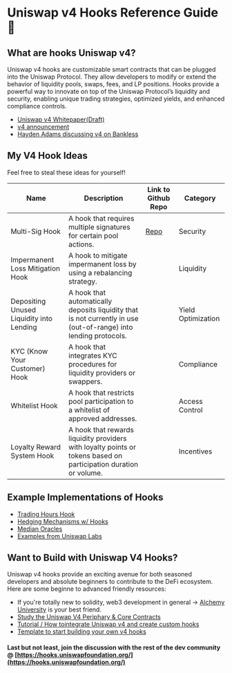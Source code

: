 # Uniswap v4 Hooks Reference Guide 🦄

## What are hooks Uniswap v4?
Uniswap v4 hooks are customizable smart contracts that can be plugged into the Uniswap Protocol. They allow developers to modify or extend the behavior of liquidity pools, swaps, fees, and LP positions. Hooks provide a powerful way to innovate on top of the Uniswap Protocol’s liquidity and security, enabling unique trading strategies, optimized yields, and enhanced compliance controls. 
- [Uniswap v4 Whitepaper(Draft)](https://github.com/Uniswap/v4-core/blob/main/whitepaper-v4-draft.pdf)
- [v4 announcement](https://blog.uniswap.org/uniswap-v4)
- [Hayden Adams discussing v4 on Bankless](https://www.youtube.com/watch?v=ZmhdNiGOMRU)

## My V4 Hook Ideas
Feel free to steal these ideas for yourself!

| Name                                         | Description                                                                                                  | Link to Github Repo | Category           |
|----------------------------------------------|--------------------------------------------------------------------------------------------------------------|---------------------|--------------------|
| Multi-Sig Hook                               | A hook that requires multiple signatures for certain pool actions.                                           | [Repo](https://github.com/atj3097/mfa-multisig-hook-v4/tree/main)           | Security           |
| Impermanent Loss Mitigation Hook             | A hook to mitigate impermanent loss by using a rebalancing strategy.                                         |          | Liquidity          |
| Depositing Unused Liquidity into Lending     | A hook that automatically deposits liquidity that is not currently in use (out-of-range) into lending protocols.|         | Yield Optimization |
| KYC (Know Your Customer) Hook                | A hook that integrates KYC procedures for liquidity providers or swappers.                                   |           | Compliance         |
| Whitelist Hook                               | A hook that restricts pool participation to a whitelist of approved addresses.                               |         | Access Control     |
| Loyalty Reward System Hook                   | A hook that rewards liquidity providers with loyalty points or tokens based on participation duration or volume.|         | Incentives         |

## Example Implementations of Hooks
- [Trading Hours Hook](https://github.com/bennoprice/univ4/blob/main/src/TradingHours.sol)
- [Hedging Mechanisms w/ Hooks](https://github.com/vanillaHill/hedge)
- [Median Oracles](https://github.com/saucepoint/median-oracles)
- [Examples from Uniswap Labs](https://github.com/Uniswap/v4-periphery/tree/main/contracts/hooks/examples)


## Want to Build with Uniswap V4 Hooks?
Uniswap v4 hooks provide an exciting avenue for both seasoned developers and absolute beginners to contribute to the DeFi ecosystem. Here are some beginne to advanced friendly resources:

- If you're totally new to solidity, web3 development in general -> [Alchemy University](https://university.alchemy.com/) is your best friend.
- [Study the Uniswap V4 Periphary & Core Contracts](https://github.com/Uniswap/v4-core)
- [Tutorial / How to ​integrate Uniswap v4 and create custom hooks](https://soliditydeveloper.com/uniswap4)
- [Template to start building your own v4 hooks](https://github.com/saucepoint/v4-template)

#### Last but not least, join the discussion with the rest of the dev community @ [https://hooks.uniswapfoundation.org/](https://hooks.uniswapfoundation.org/)

